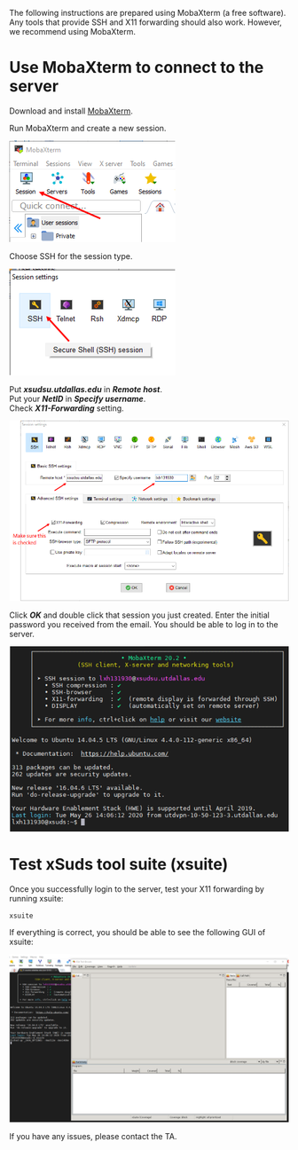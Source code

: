 The following instructions are prepared using MobaXterm (a free software). Any tools that provide SSH and X11 forwarding should also work. However, we recommend using MobaXterm.

# Use MobaXterm to connect to the server

Download and install [MobaXterm](https://mobaxterm.mobatek.net/download.html). 

Run MobaXterm and create a new session.

![image](Untitled.png)

Choose SSH for the session type.

![image](Untitled-1.png)

Put ***xsudsu.utdallas.edu*** in ***Remote host***.  
Put your ***NetID*** in ***Specify username***.  
Check ***X11-Forwarding*** setting.

![image](Untitled-2.png)

Click ***OK*** and double click that session you just created. Enter the initial password you received from the email. You should be able to log in to the server.

![image](Untitled-3.png)

# Test xSuds tool suite (xsuite)

Once you successfully login to the server, test your X11 forwarding by running xsuite:

	xsuite
	
If everything is correct, you should be able to see the following GUI of xsuite:

![image](Untitled-4.png)

If you have any issues, please contact the TA.
